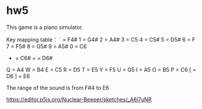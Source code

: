 # hw5

This game is a piano simulator.

Key mapping table：
` = F4#
1 = G4#
2 = A4#
3 = C5
4 = C5#
5 = D5#
6 = F
7 = F5#
8 = G5#
9 = A5#
0 = C6
- = C6#
= = D6#

Q = A4
W = B4
E = C5
R = D5
T = E5
Y = F5
U = G5
I = A5
O = B5
P = C6
[ = D6
] = E6


The range of the sound is from F#4 to E6

https://editor.p5js.org/Nuclear-Beeper/sketches/_A6l7uNR
